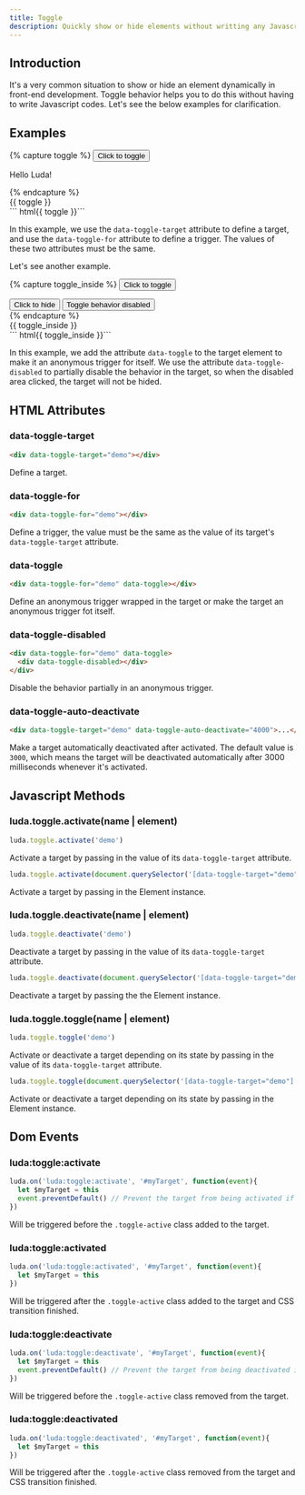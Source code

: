 ```yaml
---
title: Toggle
description: Quickly show or hide elements without writting any Javascript code. 
---
```


## Introduction

It's a very common situation to show or hide an element dynamically
in front-end development. Toggle behavior helps you to do this
without having to write Javascript codes.
Let's see the below examples for clarification.

## Examples

{% capture toggle %}
<button class="btn btn-primary" data-toggle-for="toggle_example">Click to toggle</button>
<div class="bc-dark p-small" data-toggle-target="toggle_example">
  <p class="c-light">Hello Luda!</p>
</div>
{% endcapture %}
<div class="example">
  {{ toggle }}
</div>
``` html{{ toggle }}```

In this example, we use the `data-toggle-target` attribute to define a target,
and use the `data-toggle-for` attribute to define a trigger.
The values of these two attributes must be the same.

Let's see another example.

{% capture toggle_inside %}
<button class="btn btn-primary" data-toggle-for="toggle_example2">Click to toggle</button>
<div class="bc-dark p-small" data-toggle-target="toggle_example2" data-toggle>
  <button class="btn btn-primary">Click to hide</button>
  <button class="btn btn-light" data-toggle-disabled>Toggle behavior disabled</button>
</div>
{% endcapture %}
<div class="example">
  {{ toggle_inside }}
</div>
``` html{{ toggle_inside }}```

In this example, we add the attribute `data-toggle` to the target element
to make it an anonymous trigger for itself.
We use the attribute `data-toggle-disabled` to partially disable the behavior
in the target, so when the disabled area clicked, the target will not be hided.

## HTML Attributes

### data-toggle-target

``` html
<div data-toggle-target="demo"></div>
```

Define a target.

### data-toggle-for

``` html
<div data-toggle-for="demo"></div>
```

Define a trigger,
the value must be the same as the value of its target's `data-toggle-target` attribute.

### data-toggle

``` html
<div data-toggle-for="demo" data-toggle></div>
```

Define an anonymous trigger wrapped
in the target or make the target an anonymous trigger fot itself.

### data-toggle-disabled

``` html
<div data-toggle-for="demo" data-toggle>
  <div data-toggle-disabled></div>
</div>
```

Disable the behavior partially in an anonymous trigger.

### data-toggle-auto-deactivate

``` html
<div data-toggle-target="demo" data-toggle-auto-deactivate="4000">...</div>
```

Make a target automatically deactivated after activated.
The default value is `3000`, which means the target will be deactivated
automatically after 3000 milliseconds whenever it's activated.

## Javascript Methods

### luda.toggle.activate(name | element)

``` javascript
luda.toggle.activate('demo')
```

Activate a target by passing in the value of
its `data-toggle-target` attribute.

``` javascript
luda.toggle.activate(document.querySelector('[data-toggle-target="demo"]'))
```

Activate a target by passing in the Element instance.

### luda.toggle.deactivate(name | element)

``` javascript
luda.toggle.deactivate('demo')
```

Deactivate a target by passing in the value of
its `data-toggle-target` attribute.

``` javascript
luda.toggle.deactivate(document.querySelector('[data-toggle-target="demo"]'))
```

Deactivate a target by passing the the Element instance.

### luda.toggle.toggle(name | element)

``` javascript
luda.toggle.toggle('demo')
```

Activate or deactivate a target depending on its state
by passing in the value of its `data-toggle-target` attribute.

``` javascript
luda.toggle.toggle(document.querySelector('[data-toggle-target="demo"]'))
```

Activate or deactivate a target depending on its state
by passing in the Element instance.

## Dom Events

### luda:toggle:activate

``` javascript
luda.on('luda:toggle:activate', '#myTarget', function(event){
  let $myTarget = this
  event.preventDefault() // Prevent the target from being activated if necessary.
})
```

Will be triggered before the `.toggle-active` class added to the target.

### luda:toggle:activated

``` javascript
luda.on('luda:toggle:activated', '#myTarget', function(event){
  let $myTarget = this
})
```

Will be triggered after the `.toggle-active` class added to the target
and CSS transition finished.

### luda:toggle:deactivate

``` javascript
luda.on('luda:toggle:deactivate', '#myTarget', function(event){
  let $myTarget = this
  event.preventDefault() // Prevent the target from being deactivated if necessary.
})
```

Will be triggered before the `.toggle-active` class removed from the target.

### luda:toggle:deactivated

``` javascript
luda.on('luda:toggle:deactivated', '#myTarget', function(event){
  let $myTarget = this
})
```

Will be triggered after the `.toggle-active` class removed from the target
and CSS transition finished.
